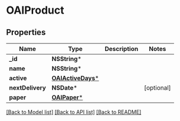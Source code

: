 # OAIProduct

## Properties
Name | Type | Description | Notes
------------ | ------------- | ------------- | -------------
**_id** | **NSString*** |  | 
**name** | **NSString*** |  | 
**active** | [**OAIActiveDays***](OAIActiveDays.md) |  | 
**nextDelivery** | **NSDate*** |  | [optional] 
**paper** | [**OAIPaper***](OAIPaper.md) |  | 

[[Back to Model list]](../README.md#documentation-for-models) [[Back to API list]](../README.md#documentation-for-api-endpoints) [[Back to README]](../README.md)


